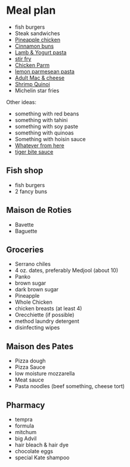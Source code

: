 # Meal plan

- fish burgers
- Steak sandwiches
- [Pineapple chicken](https://www.bonappetit.com/recipe/pan-roasted-chicken-with-pineapple-chile-glaze)
- [Cinnamon buns](https://www.bonappetit.com/recipe/cinnamon-date-sticky-buns)
- [Lamb & Yogurt pasta](https://www.bonappetit.com/recipe/spiced-lamb-and-dill-yogurt-pasta)
- [stir fry](https://www.bonappetit.com/recipe/spicy-chicken-stir-fry-with-celery-and-peanuts)
- [Chicken Parm](https://www.bonappetit.com/recipe/bas-best-chicken-parm)
- [lemon parmesean pasta](https://www.bonappetit.com/recipe/pasta-with-brown-butter-whole-lemon-and-parmesan)
- [Adult Mac & cheese](https://www.bonappetit.com/recipe/adult-mac-and-cheese)
- [Shrimp Quinoi](https://www.bonappetit.com/story/indian-ish-shrimp-quinoa-pulao)
- Michelin star fries

Other ideas:

- something with red beans
- something with tahini
- something with soy paste
- something with quinoas
- Something with hoisin sauce
- [Whatever from here](https://www.bonappetit.com/story/yia-vang-hmong-cuisine)
- [tiger bite sauce](https://www.bonappetit.com/recipe/tri-tip-steak-with-tiger-bite-sauce)

## Fish shop

- fish burgers
- 2 fancy buns

## Maison de Roties

- Bavette
- Baguette

## Groceries

- Serrano chiles
- 4 oz. dates, preferably Medjool (about 10)
- Panko
- brown sugar
- dark brown sugar
- Pineapple
- Whole Chicken
- chicken breasts (at least 4)
- Orecchiette (if possible)
- method laundry detergent
- disinfecting wipes

## Maison des Pates

- Pizza dough
- Pizza Sauce
- low moisture mozzarella
- Meat sauce
- Pasta noodles (beef something, cheese tort)

## Pharmacy

- tempra
- formula
- mitchum
- big Advil
- hair bleach & hair dye
- chocolate eggs
- special Kate shampoo
